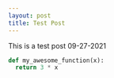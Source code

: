 ```yaml
---
layout: post
title: Test Post
---
```

This is a test post
09-27-2021

```python
def my_awesome_function(x):
  return 3 * x
```
